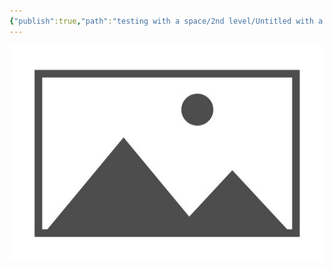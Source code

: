 ```yaml
---
{"publish":true,"path":"testing with a space/2nd level/Untitled with a space 2.md","permalink":"/testing-with-a-space/2nd-level/untitled-with-a-space-2/","PassFrontmatter":true}
---
```


![placeholder - Copy - Copy.png](../../A%20Assets/placeholder%20-%20Copy%20-%20Copy.png)